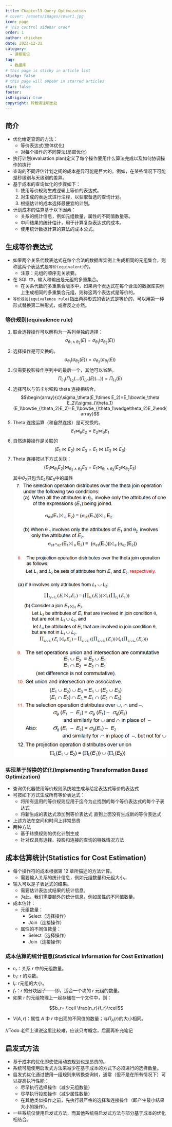 ```yaml
---
title: Chapter13 Query Optimization
# cover: /assets/images/cover1.jpg
icon: page
# This control sidebar order
order: 1
author: chiichen
date: 2023-12-31
category:
  - 课程笔记
tag:
  - 数据库
# this page is sticky in article list
sticky: false
# this page will appear in starred articles
star: false
footer:
isOriginal: true
copyright: 转载请注明出处
---
```


## 简介

- 优化给定查询的方法：
  - 等价表达式(整体优化)
  - 对每个操作的不同算法(局部优化)
- 执行计划(evaluation plan)定义了每个操作要用什么算法完成以及如何协调操作的执行
- 查询的不同评估计划之间的成本差异可能是巨大的。例如，在某些情况下可能是秒级别与天级别的差异。
- 基于成本的查询优化的步骤如下：
  1. 使用等价规则生成逻辑上等价的表达式。
  2. 对生成的表达式进行注释，以获取备选的查询计划。
  3. 根据估计的成本选择最便宜的计划。
- 计划成本的估算基于以下因素：
  - 关系的统计信息，例如元组数量，属性的不同值数量等。
  - 中间结果的统计估计，用于计算复杂表达式的成本。
  - 使用统计数据计算的算法的成本公式。

## 生成等价表达式

- 如果两个关系代数表达式在每个合法的数据库实例上生成相同的元组集合，则称这两个表达式是`等价(equivalent)`的。
  - 注意：元组的顺序无关紧要。
- 在 SQL 中，输入和输出是元组的多重集合。
  - 在关系代数的多重集合版本中，如果两个表达式在每个合法的数据库实例上生成相同的多重集合元组，则称这两个表达式是等价的。
- `等价规则(equivalence rule)`指出两种形式的表达式是等价的，可以用第一种形式替换第二种形式，或者反之亦然。

### 等价规则(equivalence rule)

1. 联合选择操作可以解构为一系列单独的选择：
   $$\sigma_{\theta_1\wedge\theta_2}(E)=\sigma_{\theta_1}(\sigma_{\theta_2}(E))$$
2. 选择操作是可交换的。
   $$\sigma_{\theta_1}(\sigma_{\theta_2}(E))=\sigma_{\theta_2}(\sigma_{\theta_1}(E))$$
3. 仅需要投影操作序列中的最后一个，其他可以省略。
   $$\Pi_{L_1}(\Pi_{L_2}(\ldots(\Pi_{Ln}(E))\ldots))=\Pi_{L_1}(E)$$
4. 选择可以与笛卡尔积和 theta 连接相结合。
   $$\begin{array}{c}\sigma_\theta(E_1\times E_2)=E_1\bowtie_\theta E_2\\\sigma_{\theta_1}(E_1\bowtie_{\theta_2}E_2)=E_1\bowtie_{\theta_1\wedge\theta_2}E_2\end{array}$$
5. Theta 连接运算（和自然连接）是可交换的。
   $$E_1\bowtie_\theta E_2 = E_2\bowtie_\theta E_1$$
6. 自然连接操作是关联的
   $$(E_1\bowtie E_2)\bowtie E_3=E_1\bowtie (E_2\bowtie E_3)$$
7. Theta 连接按以下方式关联：
   $$(E_1\bowtie_{\theta_1}E_2)\bowtie_{\theta_2\wedge\theta_3}E_3 = E_1\bowtie_{\theta_1\wedge\theta_3}(E_2\bowtie_{\theta_2}E_3)$$
   其中$\theta_2$只包含$E_2$和$E_3$中的属性
   ![等价规则(equivalence rule)补充 - 1](<images/Chapter13 Query Optimization/image.png>)
   ![等价规则(equivalence rule)补充 - 2](<images/Chapter13 Query Optimization/image-1.png>)
   ![等价规则(equivalence rule)补充 - 3](<images/Chapter13 Query Optimization/image-2.png>)

### 实现基于转换的优化(Implementing Transformation Based Optimization)

- 查询优化器使用等价规则系统地生成与给定表达式等价的表达式
- 可按如下方式生成所有等价表达式：
  - 将所有适用的等价规则应用于迄今为止找到的每个等价表达式的每个子表达式
  - 将新生成的表达式添加到等价表达式 直到上面没有生成新的等价表达式
- 上述方法在空间和时间上非常昂贵
- 两种方法
  - 基于转换规则的优化计划生成
  - 针对仅具有选择、投影和连接的查询的特殊情况方法

## 成本估算统计(Statistics for Cost Estimation)

- 每个操作符的成本根据第 12 章所描述的方法计算。
  - 需要输入关系的统计信息，例如元组数量和元组大小。
- 输入可以是子表达式的结果。
  - 需要估计表达式结果的统计信息。
  - 为此，我们需要额外的统计信息，例如属性的不同值数量。
- 成本估计：
  - 元组数量：
    - Select（选择操作）
    - Join（连接操作）
  - 属性的不同值数量：
    - Select（选择操作）
    - Join（连接操作）

### 成本估算的统计信息(Statistical Information for Cost Estimation)

- $n_r$：关系 $r$ 中的元组数量。
- $b_r$: r 的块数。
- $l_r$: $r$元组的大小。
- $f_r$：$r$ 的分块因子——即，适合一个块的 $r$ 元组的数量。
- 如果 $r$ 的元组物理上一起存储在一个文件中，则：

$$b_r= \lceil \frac{n_r}{f_r}\rceil$$

- $V(A, r)$：属性 $A$ 中 $r$ 中出现的不同值的数量；与$\Pi_A(r)$的大小相同。

//Todo 老师上课说这里比较难，应该只考概念，后面再补充笔记

## 启发式方法

- 基于成本的优化即使使用动态规划也是昂贵的。
- 系统可能使用启发式方法来减少在基于成本的方式下必须进行的选择数量。
- 启发式优化通过使用一组规则来转换查询树，通常（但不是在所有情况下）可以提高执行性能：
  - 尽早执行选择操作（减少元组数量）
  - 尽早执行投影操作（减少属性数量）
  - 在其他类似操作之前，先执行最严格的选择和连接操作（即产生最小结果大小的操作）。
- 一些系统仅使用启发式方法，而其他系统将启发式方法与部分基于成本的优化相结合。
